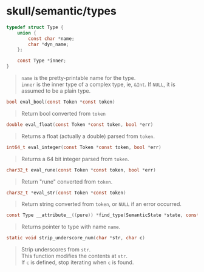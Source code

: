 # skull/semantic/types

```c
typedef struct Type {
	union {
		const char *name;
		char *dyn_name;
	};

	const Type *inner;
}
```

> `name` is the pretty-printable name for the type.
> \
> `inner` is the inner type of a complex type, ie, `&Int`. If `NULL`, it is
> assumed to be a plain type.

```c
bool eval_bool(const Token *const token)
```

> Return bool converted from `token`

```c
double eval_float(const Token *const token, bool *err)
```

> Returns a float (actually a double) parsed from `token`.

```c
int64_t eval_integer(const Token *const token, bool *err)
```

> Returns a 64 bit integer parsed from `token`.

```c
char32_t eval_rune(const Token *const token, bool *err)
```

> Return "rune" converted from `token`.

```c
char32_t *eval_str(const Token *const token)
```

> Return string converted from `token`, or `NULL` if an error occurred.

```c
const Type __attribute__((pure)) *find_type(SemanticState *state, const char *const name)
```

> Returns pointer to type with name `name`.

```c
static void strip_underscore_num(char *str, char c)
```

> Strip underscores from `str`.
> \
> This function modifies the contents at `str`.
> \
> If `c` is defined, stop iterating when `c` is found.

